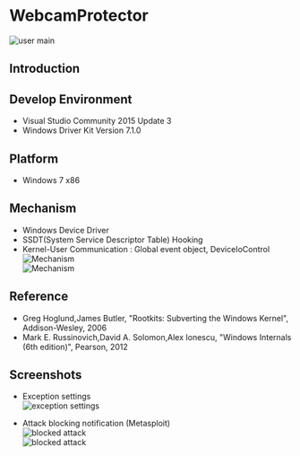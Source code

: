 # WebcamProtector
![user main](https://github.com/clavis0x/WebcamProtector/blob/master/screenshot/1.png)
## Introduction

## Develop Environment
* Visual Studio Community 2015 Update 3
* Windows Driver Kit Version 7.1.0

## Platform
* Windows 7 x86

## Mechanism
* Windows Device Driver
* SSDT(System Service Descriptor Table) Hooking
* Kernel-User Communication : Global event object, DeviceIoControl    
![Mechanism](https://github.com/clavis0x/WebcamProtector/blob/master/screenshot/5.png)    
![Mechanism](https://github.com/clavis0x/WebcamProtector/blob/master/screenshot/6.png)

## Reference
* Greg Hoglund,James Butler, "Rootkits: Subverting the Windows Kernel", Addison-Wesley, 2006
* Mark E. Russinovich,David A. Solomon,Alex Ionescu, "Windows Internals (6th edition)", Pearson, 2012

## Screenshots
- Exception settings  
![exception settings](https://github.com/clavis0x/WebcamProtector/blob/master/screenshot/2.png)  

- Attack blocking notification (Metasploit)  
![blocked attack](https://github.com/clavis0x/WebcamProtector/blob/master/screenshot/3.png)  
![blocked attack](https://github.com/clavis0x/WebcamProtector/blob/master/screenshot/4.png)
